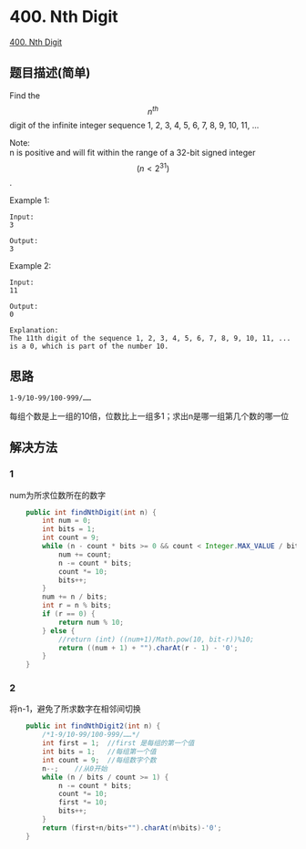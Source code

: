 # 400. Nth Digit
[400. Nth Digit](https://leetcode-cn.com/problems/nth-digit/)

## 题目描述\(简单\)

Find the $$n^{th}$$ digit of the infinite integer sequence 1, 2, 3, 4, 5, 6, 7, 8, 9, 10, 11, ...

Note:  
n is positive and will fit within the range of a 32-bit signed integer $$(n < 2^{31})$$.

Example 1:

```
Input:
3

Output:
3
```

Example 2:

```
Input:
11

Output:
0

Explanation:
The 11th digit of the sequence 1, 2, 3, 4, 5, 6, 7, 8, 9, 10, 11, ... is a 0, which is part of the number 10.
```

## 思路

```
1-9/10-99/100-999/……
```

每组个数是上一组的10倍，位数比上一组多1；求出n是哪一组第几个数的哪一位

## 解决方法

### 1

num为所求位数所在的数字

```java
    public int findNthDigit(int n) {
        int num = 0;
        int bits = 1;
        int count = 9;
        while (n - count * bits >= 0 && count < Integer.MAX_VALUE / bits) {
            num += count;
            n -= count * bits;
            count *= 10;
            bits++;
        }
        num += n / bits;
        int r = n % bits;
        if (r == 0) {
            return num % 10;
        } else {
            //return (int) ((num+1)/Math.pow(10, bit-r))%10;
            return ((num + 1) + "").charAt(r - 1) - '0';
        }
    }
```

### 2

将n-1，避免了所求数字在相邻间切换

```java
    public int findNthDigit2(int n) {
        /*1-9/10-99/100-999/……*/
        int first = 1;  //first 是每组的第一个值
        int bits = 1;   //每组第一个值
        int count = 9;  //每组数字个数
        n--;    //从0开始
        while (n / bits / count >= 1) {
            n -= count * bits;
            count *= 10;
            first *= 10;
            bits++;
        }
        return (first+n/bits+"").charAt(n%bits)-'0';
    }
```



